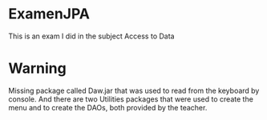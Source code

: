 # ExamenJPA
This is an exam I did in the subject Access to Data
 
# Warning

Missing package called Daw.jar that was used to read from the keyboard by console.
And there are two Utilities packages that were used to create the menu and to create the DAOs, both provided by the teacher.
